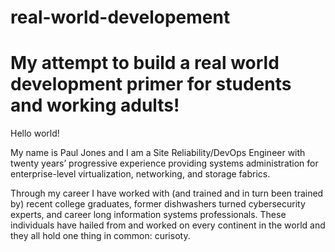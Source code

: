 # real-world-developement
# My attempt to build a real world  development primer for students and working adults!

Hello world!

My name is Paul Jones and I am a Site Reliability/DevOps Engineer with twenty years’ progressive experience providing systems administration for
enterprise-level virtualization, networking, and storage fabrics.

Through my career I have worked with (and trained and in turn been trained by) recent college graduates, former dishwashers turned cybersecurity experts, and career long   information systems professionals. These individuals have hailed from and worked on every continent in the world and they all hold one thing in common: curisoty.